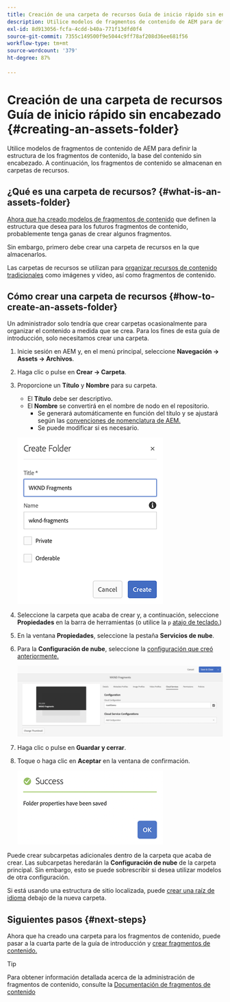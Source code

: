 ```yaml
---
title: Creación de una carpeta de recursos Guía de inicio rápido sin encabezado
description: Utilice modelos de fragmentos de contenido de AEM para definir la estructura de los fragmentos de contenido, la base del contenido sin encabezado.
exl-id: 8d913056-fcfa-4cdd-b40a-771f13dfd0f4
source-git-commit: 7355c149500f9e5044c9ff78af208d36ee681f56
workflow-type: tm+mt
source-wordcount: '379'
ht-degree: 87%

---
```


# Creación de una carpeta de recursos Guía de inicio rápido sin encabezado {#creating-an-assets-folder}

Utilice modelos de fragmentos de contenido de AEM para definir la estructura de los fragmentos de contenido, la base del contenido sin encabezado. A continuación, los fragmentos de contenido se almacenan en carpetas de recursos.

## ¿Qué es una carpeta de recursos? {#what-is-an-assets-folder}

[Ahora que ha creado modelos de fragmentos de contenido](create-content-model.md) que definen la estructura que desea para los futuros fragmentos de contenido, probablemente tenga ganas de crear algunos fragmentos.

Sin embargo, primero debe crear una carpeta de recursos en la que almacenarlos.

Las carpetas de recursos se utilizan para [organizar recursos de contenido tradicionales](/help/assets/manage-assets.md) como imágenes y vídeo, así como fragmentos de contenido.

## Cómo crear una carpeta de recursos {#how-to-create-an-assets-folder}

Un administrador solo tendría que crear carpetas ocasionalmente para organizar el contenido a medida que se crea. Para los fines de esta guía de introducción, solo necesitamos crear una carpeta.

1. Inicie sesión en AEM y, en el menú principal, seleccione **Navegación -> Assets -> Archivos**.
1. Haga clic o pulse en **Crear -> Carpeta**.
1. Proporcione un **Título** y **Nombre** para su carpeta.
   * El **Título** debe ser descriptivo.
   * El **Nombre** se convertirá en el nombre de nodo en el repositorio.
      * Se generará automáticamente en función del título y se ajustará según las [convenciones de nomenclatura de AEM.](/help/sites-developing/naming-conventions.md)
      * Se puede modificar si es necesario.

   ![Crear carpeta](assets/assets-folder-create.png)
1. Seleccione la carpeta que acaba de crear y, a continuación, seleccione **Propiedades** en la barra de herramientas (o utilice la `p` [atajo de teclado.](/help/sites-authoring/keyboard-shortcuts.md))
1. En la ventana **Propiedades**, seleccione la pestaña **Servicios de nube**.
1. Para la **Configuración de nube**, seleccione la [configuración que creó anteriormente.](create-configuration.md)

   ![Configurar la carpeta de recursos](assets/assets-folder-configure.png)
1. Haga clic o pulse en **Guardar y cerrar**.
1. Toque o haga clic en **Aceptar** en la ventana de confirmación.

   ![Ventana de confirmación](assets/assets-folder-confirmation.png)

Puede crear subcarpetas adicionales dentro de la carpeta que acaba de crear. Las subcarpetas heredarán la **Configuración de nube** de la carpeta principal. Sin embargo, esto se puede sobrescribir si desea utilizar modelos de otra configuración.

Si está usando una estructura de sitio localizada, puede [crear una raíz de idioma](/help/assets/multilingual-assets.md) debajo de la nueva carpeta.

## Siguientes pasos {#next-steps}

Ahora que ha creado una carpeta para los fragmentos de contenido, puede pasar a la cuarta parte de la guía de introducción y [crear fragmentos de contenido.](create-content-fragment.md)

>[!TIP]
>
>Para obtener información detallada acerca de la administración de fragmentos de contenido, consulte la [Documentación de fragmentos de contenido](/help/assets/content-fragments/content-fragments.md)
